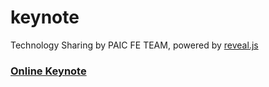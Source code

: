# keynote
Technology Sharing by PAIC FE TEAM, powered by [reveal.js]()

### [Online Keynote](http://paicfe.github.io/keynote)

